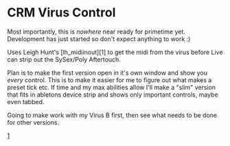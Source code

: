 CRM Virus Control
=================

Most importantly, this is *nowhere* near ready for primetime yet. Development
has just started so don't expect anything to work :)

Uses Leigh Hunt's [lh\_midiinout][1] to get the midi from the virus before Live
can strip out the SySex/Poly Aftertouch.

Plan is to make the first version open in it's own window and show you *every*
control. This is to make it easier for me to figure out what makes a preset
tick etc. If time and my max abilities allow I'll make a "slim" version that
fits in abletons device strip and shows only important controls, maybe even
tabbed.

Going to make work with my Virus B first, then see what needs to be done for
other versions.

[1](http://web.mac.com/leighhunt/iWeb/Site/downloads.html)

